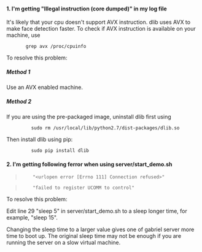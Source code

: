#### 1. I'm getting "Illegal instruction (core dumped)" in my log file

It's likely that your cpu doesn't support AVX instruction. dlib uses AVX to make face detection faster. To check if AVX instruction is available on your machine, use

           grep avx /proc/cpuinfo

To resolve this problem:

##### Method 1

Use an AVX enabled machine.

##### Method 2

If you are using the pre-packaged image, uninstall dlib first using

             sudo rm /usr/local/lib/python2.7/dist-packages/dlib.so
             
Then install dlib using pip:

             sudo pip install dlib

#### 2. I'm getting following ferror when using server/start_demo.sh

>         "<urlopen error [Errno 111] Connection refused>"

>         "failed to register UCOMM to control"

To resolve this problem:

Edit line 29 "sleep 5" in server/start_demo.sh to a sleep longer time, for example, "sleep 15". 

Changing the sleep time to a larger value gives one of gabriel server more time to boot up. The original sleep time may not be enough if you are running the server on a slow virtual machine.
